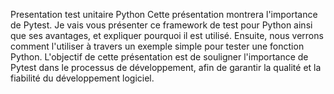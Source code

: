 Presentation test unitaire Python
Cette présentation montrera l'importance de Pytest. Je vais vous présenter ce framework de test pour Python ainsi que ses avantages, et expliquer pourquoi il est utilisé. Ensuite, nous verrons comment l'utiliser à travers un exemple simple pour tester une fonction Python. L'objectif de cette présentation est de souligner l'importance de Pytest dans le processus de développement, afin de garantir la qualité et la fiabilité du développement logiciel.

